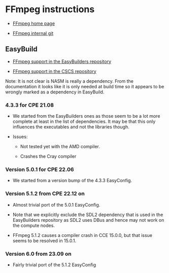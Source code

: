 # FFmpeg instructions

  * [FFmpeg home page](https://ffmpeg.org/)

  * [FFmpeg internal git](https://git.ffmpeg.org/gitweb/ffmpeg.git)


## EasyBuild

  * [FFmpeg support in the EasyBuilders repository](https://github.com/easybuilders/easybuild-easyconfigs/tree/develop/easybuild/easyconfigs/f/FFmpeg)

  * [FFmpeg support in the CSCS repository](https://github.com/eth-cscs/production/tree/master/easybuild/easyconfigs/f/FFmpeg)

Note: It is not clear is NASM is really a dependency. From the documentation it looks
like it is only needed at build time so it appears to be wrongly marked as a dependency
in EasyBuild.

### 4.3.3 for CPE 21.08

  * We started from the EasyBuilders ones as those seem to be a lot more complete
    at least in the list of dependencies. It may be that this only influences
    the executables and not the libraries though.

  * Issues:

      * Not tested yet with the AMD compiler.

      * Crashes the Cray compiler

### Version 5.0.1 for CPE 22.06

  * We started from a version bump of the 4.3.3 EasyConfig.


### Version 5.1.2 from CPE 22.12 on

  * Almost trivial port of the 5.0.1 EasyConfig.
  
  * Note that we explicitly exclude the SDL2 dependency that is used in the EasyBuilders
    repository as SDL2 uses DBus and hence may not work on the compute nodes.

  * FFmpeg 5.1.2 causes a compiler crash in CCE 15.0.0, but that issue seems to be
    resolved in 15.0.1.


### Version 6.0 from 23.09 on

  * Fairly trivial port of the 5.1.2 EasyConfig
